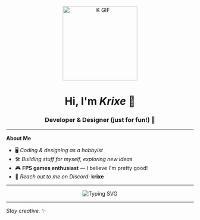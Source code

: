 <!-- Havalı GitHub Profil README'si -->

<div align="center">
  
  <img src="https://media1.giphy.com/media/v1.Y2lkPTc5MGI3NjExbWoxcG80aHkwNmo0N2tkNDRzYjZkczVlZHVwOGx5dTMxYnRtcXNybiZlcD12MV9pbnRlcm5hbF9naWZfYnlfaWQmY3Q9Zw/02x9ewNCONvsr9Pi6f/giphy.gif" width="200" alt="K GIF" />
  
  <h1>Hi, I'm <b><i>Krixe</i></b> 👋</h1>
  <h3>Developer & Designer (just for fun!) 🚀</h3>
</div>

---

**About Me**

- 🖥️ _Coding & designing as a hobbyist_
- 🛠️ _Building stuff for myself, exploring new ideas_
- 🎮 **FPS games enthusiast** — I believe I'm pretty good!  
- 💬 _Reach out to me on Discord:_ **krixe**

---

<div align="center">
  <img src="https://readme-typing-svg.demolab.com?font=Fira+Code&duration=2000&pause=500&color=8A3BF7&multiline=true&width=435&lines=keyboard+enjoyer;im+not+a+proffessional(yet)" alt="Typing SVG" />
</div>

---

_Stay creative._ ✨
